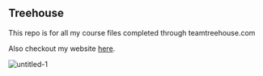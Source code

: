 ## Treehouse

This repo is for all my course files completed through teamtreehouse.com

Also checkout my website [here](http://www.melaniechuaypradit.com).

![untitled-1](https://cloud.githubusercontent.com/assets/13840162/13503335/e5be4e3a-e13c-11e5-8c87-bb73e21cf1a8.jpg)
